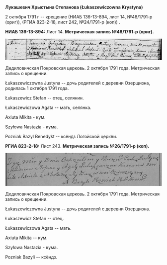 **Лукашевич Хрыстына Степанова (Łukaszewiczowna Krystyna)**

2 октября 1791 г -- крещение (НИАБ 136-13-894, лист 14, №48/1791-р
(ориг)), (РГИА 823-2-18, лист 242, №24/1791-р (коп)) .

**НИАБ 136-13-894:** Лист 14. **Метрическая запись №48/1791-р (ориг).**

![](./media/ef1b2e87e8e9128feb05ee8ed5a22731a9140109.png)

Дедиловичская Покровская церковь. 2 октября 1791 года. Метрическая
запись о крещении.

Łukaszewiczowna Justyna -- дочь родителей с деревни Озерщизна, родилась
1 октября 1791 года.

Łukaszewicz Stefan -- отец, селянин.

Łukaszewiczowa Agata -- мать, селянка.

Axiuta Mikita - кум.

Szyłowa Nastazia - кума.

Pozniak Bazyl Benedykt -- ксёндз Логойской церкви.

**РГИА 823-2-18:** Лист 243. **Метрическая запись №26/1791-р (коп).**

![](./media/5171e61c351d8344267ce2d14567b7efdabbac06.png)

Дедиловичская Покровская церковь. 2 октября 1791 года. Метрическая
запись о крещении.

Łukaszewiczowna Justyna -- дочь родителей с деревни Озерщизна.

Łukaszewicz Stefan -- отец.

Łukaszewiczowa Agata -- мать.

Axiuta Mikita -- кум.

Szyłowa Nastazia - кума.

Pozniak Bazyli -- ксёндз.
